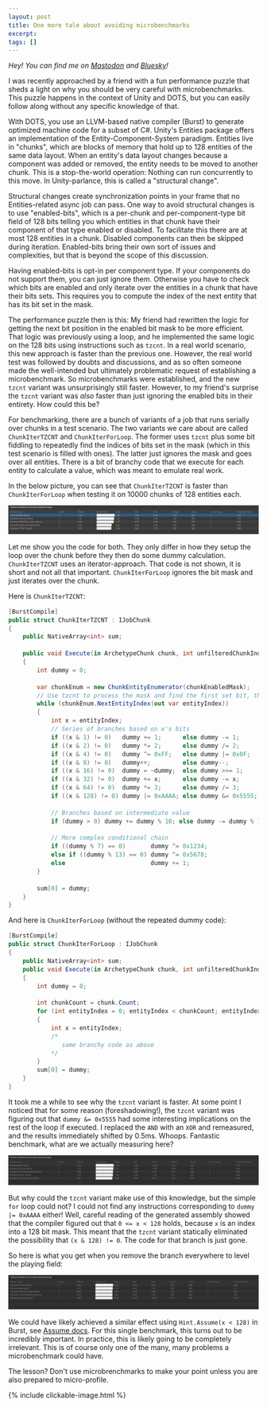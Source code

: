 ```yaml
---
layout: post
title: One more tale about avoiding microbenchmarks
excerpt:
tags: []
---
```


_Hey! You can find me on [Mastodon](https://mastodon.gamedev.place/@sschoener) and [Bluesky](https://bsky.app/profile/sschoener.bsky.social)!_

I was recently approached by a friend with a fun performance puzzle that sheds a light on why you should be very careful with microbenchmarks. This puzzle happens in the context of Unity and DOTS, but you can easily follow along without any specific knowledge of that.

With DOTS, you use an LLVM-based native compiler (Burst) to generate optimized machine code for a subset of C#. Unity's Entities package offers an implementation of the Entity-Component-System paradigm. Entities live in "chunks", which are blocks of memory that hold up to 128 entities of the same data layout. When an entity's data layout changes because a component was added or removed, the entity needs to be moved to another chunk. This is a stop-the-world operation: Nothing can run concurrently to this move. In Unity-parlance, this is called a "structural change".

Structural changes create synchronization points in your frame that no Entities-related async job can pass. One way to avoid structural changes is to use "enabled-bits", which is a per-chunk and per-component-type bit field of 128 bits telling you which entities in that chunk have their component of that type enabled or disabled. To facilitate this there are at most 128 entities in a chunk. Disabled components can then be skipped during iteration. Enabled-bits bring their own sort of issues and complexities, but that is beyond the scope of this discussion.

Having enabled-bits is opt-in per component type. If your components do not support them, you can just ignore them. Otherwise you have to check which bits are enabled and only iterate over the entities in a chunk that have their bits sets. This requires you to compute the index of the next entity that has its bit set in the mask.

The performance puzzle then is this: My friend had rewritten the logic for getting the next bit position in the enabled bit mask to be more efficient. That logic was previously using a loop, and he implemented the same logic on the 128 bits using instructions such as `tzcnt`. In a real world scenario, this new approach is faster than the previous one. However, the real world test was followed by doubts and discussions, and as so often someone made the well-intended but ultimately problematic request of establishing a microbenchmark. So microbenchmarks were established, and the new `tzcnt` variant was unsurprisingly still faster. However, to my friend's surprise the `tzcnt` variant was _also_ faster than just ignoring the enabled bits in their entirety. How could this be?

For benchmarking, there are a bunch of variants of a job that runs serially over chunks in a test scenario. The two variants we care about are called `ChunkIterTZCNT` and `ChunkIterForLoop`. The former uses `tzcnt` plus some bit fiddling to repeatedly find the indices of bits set in the mask (which in this test scenario is filled with ones). The latter just ignores the mask and goes over all entities. There is a bit of branchy code that we execute for each entity to calculate a value, which was meant to emulate real work.

In the below picture, you can see that `ChunkIterTZCNT` is faster than `ChunkIterForLoop` when testing it on 10000 chunks of 128 entities each.

<p align="middle">
  <img src="/img/2025-02-10-micro-benchmarks/image.png" alt="Profile Analyzer Timings" />
</p>

Let me show you the code for both. They only differ in how they setup the loop over the chunk before they then do some dummy calculation. `ChunkIterTZCNT` uses an iterator-approach. That code is not shown, it is short and not all that important. `ChunkIterForLoop` ignores the bit mask and just iterates over the chunk.

Here is `ChunkIterTZCNT`:

```csharp
[BurstCompile]
public struct ChunkIterTZCNT : IJobChunk
{
    public NativeArray<int> sum;

    public void Execute(in ArchetypeChunk chunk, int unfilteredChunkIndex, bool useEnabledMask, in v128 chunkEnabledMask)
    {
        int dummy = 0;

        var chunkEnum = new ChunkEntityEnumerator(chunkEnabledMask);
        // Use tzcnt to process the mask and find the first set bit, then set it to 0.
        while (chunkEnum.NextEntityIndex(out var entityIndex))
        {
            int x = entityIndex;
            // Series of branches based on x's bits
            if ((x & 1) != 0)   dummy += 1;      else dummy -= 1;
            if ((x & 2) != 0)   dummy *= 2;      else dummy /= 2;
            if ((x & 4) != 0)   dummy ^= 0xFF;   else dummy |= 0x0F;
            if ((x & 8) != 0)   dummy++;         else dummy--;
            if ((x & 16) != 0)  dummy = ~dummy;  else dummy >>= 1;
            if ((x & 32) != 0)  dummy += x;      else dummy -= x;
            if ((x & 64) != 0)  dummy *= 3;      else dummy /= 3;
            if ((x & 128) != 0) dummy |= 0xAAAA; else dummy &= 0x5555;

            // Branches based on intermediate value
            if (dummy > 0) dummy += dummy % 10; else dummy -= dummy % 10;

            // More complex conditional chain
            if ((dummy % 7) == 0)       dummy ^= 0x1234;
            else if ((dummy % 13) == 0) dummy ^= 0x5678;
            else                        dummy += 1;
        }

        sum[0] = dummy;
    }
}
```

And here is `ChunkIterForLoop` (without the repeated dummy code):

```csharp
[BurstCompile]
public struct ChunkIterForLoop : IJobChunk
{
    public NativeArray<int> sum;
    public void Execute(in ArchetypeChunk chunk, int unfilteredChunkIndex, bool useEnabledMask, in v128 chunkEnabledMask)
    {
        int dummy = 0;

        int chunkCount = chunk.Count;
        for (int entityIndex = 0; entityIndex < chunkCount; entityIndex++)
        {
            int x = entityIndex;
            /*
               same branchy code as above
            */
        }
        sum[0] = dummy;
    }
}
```

It took me a while to see why the `tzcnt` variant is faster. At some point I noticed that for some reason (foreshadowing!), the `tzcnt` variant was figuring out that `dummy &= 0x5555` had some interesting implications on the rest of the loop if executed. I replaced the `AND` with an `XOR` and remeasured, and the results immediately shifted by 0.5ms. Whoops. Fantastic benchmark, what are we actually measuring here?

<p align="middle">
  <img src="/img/2025-02-10-micro-benchmarks/image-1.png" alt="Profile Analyzer Timings with the measurements more closely aligned" />
</p>

But why could the `tzcnt` variant make use of this knowledge, but the simple `for` loop could not? I could not find any instructions corresponding to `dummy |= 0xAAAA` either! Well, careful reading of the generated assembly showed that the compiler figured out that `0 <= x < 128` holds, because `x` is an index into a 128 bit mask. This meant that the `tzcnt` variant statically eliminated the possibility that `(x & 128) != 0`. The code for that branch is just gone.

So here is what you get when you remove the branch everywhere to level the playing field:

<p align="middle">
  <img src="/img/2025-02-10-micro-benchmarks/image-2.png" alt="Profile Analyzer Timings with all median timings very close together" />
</p>

We could have likely achieved a similar effect using `Hint.Assume(x < 128)` in Burst, see [Assume docs](https://docs.unity3d.com/Packages/com.unity.burst@1.8/api/Unity.Burst.CompilerServices.Hint.Assume.html). For this single benchmark, this turns out to be incredibly important. In practice, this is likely going to be completely irrelevant. This is of course only one of the many, many problems a microbenchmark could have.

The lesson? Don't use microbrenchmarks to make your point unless you are also prepared to micro-profile.


{% include clickable-image.html %}